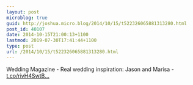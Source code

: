 ```yaml
---
layout: post
microblog: true
guid: http://joshua.micro.blog/2014/10/15/t522326065881313280.html
post_id: 40107
date: 2014-10-15T21:00:13+1100
lastmod: 2019-07-30T17:41:44+1100
type: post
url: /2014/10/15/t522326065881313280.html
---
```

Wedding Magazine - Real wedding inspiration: Jason and Marisa - [t.co/rivH4SwtB...](http://t.co/rivH4SwtB2)
